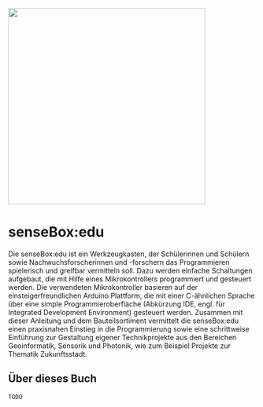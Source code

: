 <img src="https://raw.githubusercontent.com/sensebox/resources/master/images/sensebox_logo_neu.png" align="center" width="400"/>

# senseBox:edu

Die senseBox:edu ist ein Werkzeugkasten, der Schülerinnen und Schülern sowie Nachwuchsforscherinnen und -forschern das Programmieren spielerisch und greifbar vermitteln soll. Dazu werden einfache Schaltungen aufgebaut, die mit Hilfe eines Mikrokontrollers programmiert und gesteuert werden.
Die verwendeten Mikrokontroller basieren auf der einsteigerfreundlichen Arduino Plattform, die mit einer C-ähnlichen Sprache über eine simple Programmieroberfläche (Abkürzung IDE, engl. für Integrated Development Environment) gesteuert werden.
Zusammen mit dieser Anleitung und dem Bauteilsortiment vermittelt die senseBox:edu einen praxisnahen Einstieg in die Programmierung sowie eine schrittweise Einführung zur Gestaltung eigener Technikprojekte aus den Bereichen Geoinformatik, Sensorik und Photonik, wie zum Beispiel Projekte zur Thematik Zukunftsstadt.

## Über dieses Buch

`TODO`
